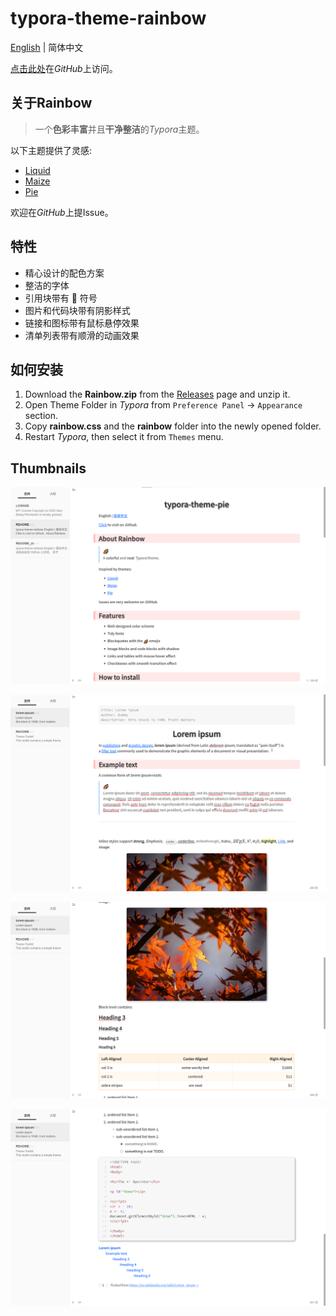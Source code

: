 # typora-theme-rainbow

[English](README.md) | 简体中文

[点击此处](https://github.com/garyzhang2002/typora-theme-rainbow)在*GitHub*上访问。

## 关于Rainbow

> 一个**色彩丰富**并且**干净整洁**的*Typora*主题。

以下主题提供了灵感:

+ [Liquid](https://github.com/Fentaniao/Liquid)
+ [Maize](https://github.com/BEATREE/typora-maize-theme)
+ [Pie](https://github.com/kevinzhao2233/typora-theme-pie)

欢迎在*GitHub*上提Issue。

## 特性

+ 精心设计的配色方案
+ 整洁的字体
+ 引用块带有 :rainbow: 符号
+ 图片和代码块带有阴影样式
+ 链接和图标带有鼠标悬停效果
+ 清单列表带有顺滑的动画效果

## 如何安装

1. Download the **Rainbow.zip** from the [Releases](https://github.com/garyzhang2002/typora-theme-rainbow/releases) page and unzip it.
2. Open Theme Folder in *Typora* from `Preference Panel` → `Appearance` section.
3. Copy **rainbow.css** and the **rainbow** folder into the newly opened folder.
4. Restart *Typora*, then select it from `Themes` menu.

## Thumbnails

![pic1](media/pic1.png)

![pic2](media/pic2.png)

![pic3](media/pic3.png)

![pic4](media/pic4.png)